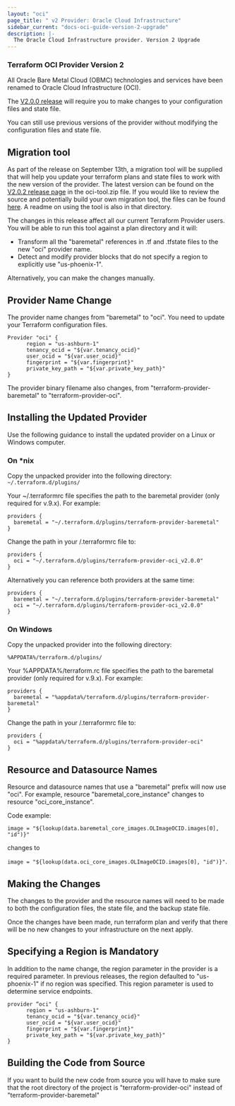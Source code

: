 ```yaml
---
layout: "oci"
page_title: " v2 Provider: Oracle Cloud Infrastructure"
sidebar_current: "docs-oci-guide-version-2-upgrade"
description: |-
  The Oracle Cloud Infrastructure provider. Version 2 Upgrade
---
```

### Terraform OCI Provider Version 2
All Oracle Bare Metal Cloud (OBMC) technologies and services have been renamed to Oracle Cloud Infrastructure (OCI).

The [V2.0.0 release](https://github.com/terraform-providers/terraform-provider-oci/releases/tag/v2.0.0) will require you to make changes to your configuration files and state file.

You can still use previous versions of the provider without modifying the configuration files and state file.

## Migration tool
As part of the release on September 13th, a migration tool will be supplied that will help you update your terraform plans and state files to work with the new version of the provider. The latest version can be found on the [V2.0.2 release page](https://github.com/terraform-providers/terraform-provider-oci/releases/tag/2.0.2) in the oci-tool.zip file. If you would like to review the source and potentially build your own migration tool, the files can be found [here](https://github.com/terraform-providers/terraform-provider-oci/tree/v2.2.0/tools/oci-tool). A readme on using the tool is also in that directory.

The changes in this release affect all our current Terraform Provider users.
You will be able to run this tool against a plan directory and it will:
- Transform all the "baremetal" references in .tf and .tfstate files to the new "oci" provider name.
- Detect and modify provider blocks that do not specify a region to explicitly use "us-phoenix-1".

Alternatively, you can make the changes manually.

## Provider Name Change
The provider name changes from "baremetal" to "oci". You need to update your Terraform configuration files.

```
Provider "oci" {
	  region = "us-ashburn-1"
	  tenancy_ocid = "${var.tenancy_ocid}"
	  user_ocid = "${var.user_ocid}"
	  fingerprint = "${var.fingerprint}"
	  private_key_path = "${var.private_key_path}"
}
```

The provider binary filename also changes, from "terraform-provider-baremetal" to "terraform-provider-oci".

## Installing the Updated Provider
Use the following guidance to install the updated provider on a Linux or Windows computer.
### On *nix
Copy the unpacked provider into the following directory:
`~/.terraform.d/plugins/`

Your ~/.terraformrc file specifies the path to the baremetal provider (only required for v.9.x).
For example:

```
providers {
  baremetal = "~/.terraform.d/plugins/terraform-provider-baremetal"
}
```

Change the path in your /.terraformrc file to:

```
providers {
  oci = "~/.terraform.d/plugins/terraform-provider-oci_v2.0.0"
}
```

Alternatively you can reference both providers at the same time:

```
providers {
  baremetal = "~/.terraform.d/plugins/terraform-provider-baremetal"
  oci = "~/.terraform.d/plugins/terraform-provider-oci_v2.0.0"
}
```


### On Windows
Copy the unpacked provider into the following directory:

`%APPDATA%/terraform.d/plugins/`

Your %APPDATA%/terraform.rc file specifies the path to the baremetal provider (only required for v.9.x). For example:

```
providers {
  baremetal = "%appdata%/terraform.d/plugins/terraform-provider-baremetal"
}
```

Change the path in your /.terraformrc file to:

```
providers {
  oci = "%appdata%/terraform.d/plugins/terraform-provider-oci"
}
```

## Resource and Datasource Names
Resource and datasource names that use a "baremetal" prefix will now use "oci".
For example, resource "baremetal_core_instance" changes to resource "oci_core_instance".

Code example:

`image = "${lookup(data.baremetal_core_images.OLImageOCID.images[0], "id")}"`

changes to


 `image = "${lookup(data.oci_core_images.OLImageOCID.images[0], "id")}"`.
## Making the Changes
The changes to the provider and the resource names will need to be made to both the configuration files, the state file, and the backup state file.

Once the changes have been made, run terraform plan and verify that there will be no new changes to your infrastructure on the next apply.


## Specifying a Region is Mandatory

In addition to the name change, the region parameter in the provider is a required parameter. In previous releases, the region defaulted to "us-phoenix-1" if no region was specified.
This region parameter is used to determine service endpoints.

```
provider “oci" {
	  region = "us-ashburn-1"
	  tenancy_ocid = "${var.tenancy_ocid}"
	  user_ocid = "${var.user_ocid}"
	  fingerprint = "${var.fingerprint}"
	  private_key_path = "${var.private_key_path}"
}
```

## Building the Code from Source
If you want to build the new code from source you will have to make sure that the root directory of the project is "terraform-provider-oci" instead of "terraform-provider-baremetal"

